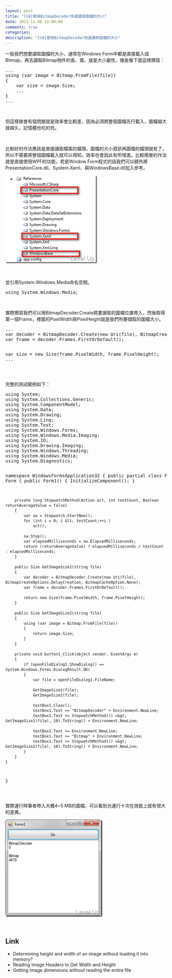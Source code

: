 ```yaml
---
layout: post
title: "[C#]使用BitmapDecoder快速讀取圖檔的大小"
date: 2013-11-06 12:00:00
comments: true
categories: 
description: "[C#]使用BitmapDecoder快速讀取圖檔的大小"
---
```

<p>一般我們想要讀取圖檔的大小，通常在Windows Form中都是直接載入成Bitmap，再去讀取Bitmap物件的長、寬、或是大小屬性，像是像下面這樣撰寫：</p>  <div style="padding-bottom: 0px; margin: 0px; padding-left: 0px; padding-right: 0px; display: inline; float: none; padding-top: 0px" id="scid:812469c5-0cb0-4c63-8c15-c81123a09de7:2c0d48d9-3912-4ba3-a060-328115661a1f" class="wlWriterSmartContent"><pre name="code" class="c#">...
using (var image = Bitmap.FromFile(file))
{
	var size = image.Size;
	...
}
...</pre></div>

<p> </p>

<p>但這樣做會有個問題就是效率會比較差，因為必須將整個圖檔先行載入，圖檔越大就越久，記憶體也吃的兇。</p>

<p> </p>

<p>比較好的作法應該是直接讀取檔案的檔頭，圖檔的大小資訊再圖檔的檔頭就有了，所以不需要將整個圖檔載入就可以得知，效率也會因此有所增進。比較簡單的作法就是直接使用WPF的功能，若是Window Form程式的話我們可以額外將PresentationCore.dll、System.Xaml、與WindowsBase.dll加入參考。</p>

<p><img style="border-bottom: 0px; border-left: 0px; border-top: 0px; border-right: 0px" border="0" alt="image" src="\images\posts\cc6a2079-51e1-4092-93ee-6e183bec515d\image_thumb_2.png" width="287" height="275" /> </p>

<p> </p>

<p>並引用System.Windows.Media命名空間。</p>

<div style="padding-bottom: 0px; margin: 0px; padding-left: 0px; padding-right: 0px; display: inline; float: none; padding-top: 0px" id="scid:812469c5-0cb0-4c63-8c15-c81123a09de7:1bd0f555-f9cd-47a1-94cb-b8a8f70e44d5" class="wlWriterSmartContent"><pre name="code" class="c#">using System.Windows.Media;</pre></div>

<p> </p>

<p>實際撰寫我們可以用BitmapDecoder.Create將要讀取的圖檔位置帶入，然後取得第一個Frame，裡面的PixelWidth與PixelHeight就是我們所要擷取的圖檔大小。</p>

<div style="padding-bottom: 0px; margin: 0px; padding-left: 0px; padding-right: 0px; display: inline; float: none; padding-top: 0px" id="scid:812469c5-0cb0-4c63-8c15-c81123a09de7:4c2ffe46-7c28-4b82-a9c4-036c1e27c748" class="wlWriterSmartContent"><pre name="code" class="c#">...
var decoder = BitmapDecoder.Create(new Uri(file), BitmapCreateOptions.DelayCreation, BitmapCacheOption.None);
var frame = decoder.Frames.FirstOrDefault();
			
var size = new Size(frame.PixelWidth, frame.PixelHeight);
...</pre></div>

<p> </p>

<p>完整的測試範例如下：</p>

<div style="padding-bottom: 0px; margin: 0px; padding-left: 0px; padding-right: 0px; display: inline; float: none; padding-top: 0px" id="scid:812469c5-0cb0-4c63-8c15-c81123a09de7:bd6bfe6c-81bb-4123-a74e-1b9b72f85f40" class="wlWriterSmartContent"><pre name="code" class="c#">using System;
using System.Collections.Generic;
using System.ComponentModel;
using System.Data;
using System.Drawing;
using System.Linq;
using System.Text;
using System.Windows.Forms;
using System.Windows.Media.Imaging;
using System.IO;
using System.Drawing.Imaging;
using System.Windows.Threading;
using System.Windows.Media;
using System.Diagnostics;

namespace WindowsFormsApplication32
{
	public partial class Form1 : Form
	{
		public Form1()
		{
			InitializeComponent();
		}

		private long StopwatchMethod(Action act, int testCount, Boolean returnAverageValue = false)
		{
			var sw = Stopwatch.StartNew();
			for (int i = 0; i &lt; testCount;++i )
				act();

			sw.Stop();
			var elapsedMilliseconds = sw.ElapsedMilliseconds;
			return (returnAverageValue) ? elapsedMilliseconds / testCount : elapsedMilliseconds; 
		}

		public Size GetImageSize1(string file)
		{
			var decoder = BitmapDecoder.Create(new Uri(file), BitmapCreateOptions.DelayCreation, BitmapCacheOption.None);
			var frame = decoder.Frames.FirstOrDefault();
			
			return new Size(frame.PixelWidth, frame.PixelHeight);
		}

		public Size GetImageSize2(string file)
		{
			using (var image = Bitmap.FromFile(file))
			{
				return image.Size;
			}
		}

		private void button1_Click(object sender, EventArgs e)
		{
			if (openFileDialog1.ShowDialog() == System.Windows.Forms.DialogResult.OK)
			{
				var file = openFileDialog1.FileName;

				GetImageSize1(file);
				GetImageSize2(file);

				textBox1.Clear();
				textBox1.Text += "BitmapDecoder" + Environment.NewLine;
				textBox1.Text += StopwatchMethod(() =&gt; GetImageSize1(file), 10).ToString() + Environment.NewLine;

				textBox1.Text += Environment.NewLine;
				textBox1.Text += "Bitmap" + Environment.NewLine;				
				textBox1.Text += StopwatchMethod(() =&gt; GetImageSize2(file), 10).ToString() + Environment.NewLine;
			}
		}
	}
}</pre></div>

<p> </p>

<p>實際運行時筆者帶入大概4~5 MB的圖檔，可以看到光運行十次在效能上就有很大的差異。</p>

<p><img style="border-bottom: 0px; border-left: 0px; border-top: 0px; border-right: 0px" border="0" alt="image" src="\images\posts\cc6a2079-51e1-4092-93ee-6e183bec515d\image_thumb.png" width="304" height="304" /> </p>

<p> </p>

<h2>Link</h2>

<ul>
  <li>Determining height and width of an image without loading it into memory?</li>

  <li>Reading Image Headers to Get Width and Height</li>

  <li>Getting image dimensions without reading the entire file</li>
</ul>